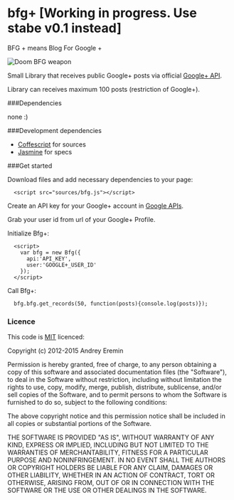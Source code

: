 bfg+ [Working in progress. Use stabe v0.1 instead]
=====

BFG + means Blog For Google +

![Doom BFG weapon](http://games.compulenta.ru/upload/iblock/ae7/bfg.jpg)

Small Library that receives public Google+ posts via official [Google+ API](https://developers.google.com/+/api/). 

Library can receives maximum 100 posts (restriction of Google+).

###Dependencies

none :)

###Development dependencies

*   [Coffescript](http://coffeescript.org/) for sources
*   [Jasmine](http://pivotal.github.com/jasmine/) for specs

###Get started

Download files and add necessary dependencies to your page:

```
  <script src="sources/bfg.js"></script>
```

Create an API key for your Google+ account in [Google APIs](https://code.google.com/apis/console/b/0/).

Grab your user id from url of your Google+ Profile.

Initialize Bfg+:

```
  <script>
    var bfg = new Bfg({
      api:'API_KEY',
      user:'GOOGLE+_USER_ID'
    });
  </script>
```

Call Bfg+:

```
  bfg.bfg.get_records(50, function(posts){console.log(posts)});
```

### Licence

This code is [MIT][mit] licenced:

Copyright (c) 2012-2015 Andrey Eremin

Permission is hereby granted, free of charge, to any person obtaining a copy of this software and associated documentation files (the "Software"), to deal in the Software without restriction, including without limitation the rights to use, copy, modify, merge, publish, distribute, sublicense, and/or sell copies of the Software, and to permit persons to whom the Software is furnished to do so, subject to the following conditions:

The above copyright notice and this permission notice shall be included in all copies or substantial portions of the Software.

THE SOFTWARE IS PROVIDED "AS IS", WITHOUT WARRANTY OF ANY KIND, EXPRESS OR IMPLIED, INCLUDING BUT NOT LIMITED TO THE WARRANTIES OF MERCHANTABILITY, FITNESS FOR A PARTICULAR PURPOSE AND NONINFRINGEMENT. IN NO EVENT SHALL THE AUTHORS OR COPYRIGHT HOLDERS BE LIABLE FOR ANY CLAIM, DAMAGES OR OTHER LIABILITY, WHETHER IN AN ACTION OF CONTRACT, TORT OR OTHERWISE, ARISING FROM, OUT OF OR IN CONNECTION WITH THE SOFTWARE OR THE USE OR OTHER DEALINGS IN THE SOFTWARE.

[mit]: http://www.opensource.org/licenses/mit-license.php
[murmur]: http://en.wikipedia.org/wiki/MurmurHash
[research]: https://panopticlick.eff.org/browser-uniqueness.pdf
